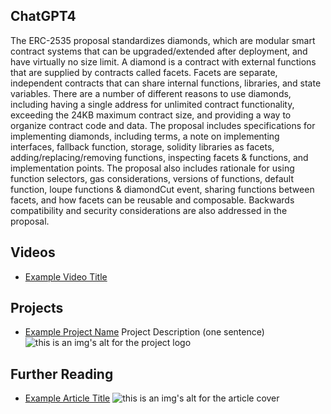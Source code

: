 ## ChatGPT4

The ERC-2535 proposal standardizes diamonds, which are modular smart contract systems that can be upgraded/extended after deployment, and have virtually no size limit. A diamond is a contract with external functions that are supplied by contracts called facets. Facets are separate, independent contracts that can share internal functions, libraries, and state variables. There are a number of different reasons to use diamonds, including having a single address for unlimited contract functionality, exceeding the 24KB maximum contract size, and providing a way to organize contract code and data. The proposal includes specifications for implementing diamonds, including terms, a note on implementing interfaces, fallback function, storage, solidity libraries as facets, adding/replacing/removing functions, inspecting facets & functions, and implementation points. The proposal also includes rationale for using function selectors, gas considerations, versions of functions, default function, loupe functions & diamondCut event, sharing functions between facets, and how facets can be reusable and composable. Backwards compatibility and security considerations are also addressed in the proposal.

## Videos

- [Example Video Title](https://www.youtube.com/watch?v=TDGq4aeevgY)

## Projects

- [Example Project Name](https://xxxx.xxx/xxxxx) Project Description (one sentence) ![this is an img's alt for the project logo](https://xxxx.xxx/project-logo.xxx)

## Further Reading

- [Example Article Title](https://xxxx.xxx/xxxxx) ![this is an img's alt for the article cover](https://xxxx.xxx/article-cover.xxx)
